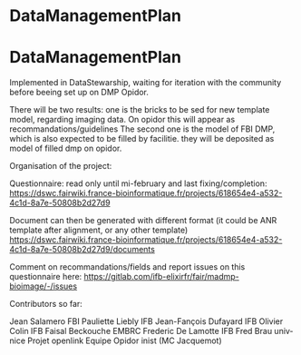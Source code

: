 # DataManagementPlan
# DataManagementPlan


Implemented in DataStewarship, waiting for iteration with the community before beeing set up on DMP Opidor.

There will be two results: one is the bricks to be sed for new template model, regarding imaging data. On opidor this will appear as recommandations/guidelines
The second one is the model of FBI DMP, which is also expected to be filled by facilitie. they will be deposited as model of filled dmp on opidor.

Organisation of the project: 

Questionnaire: read only until mi-february and last fixing/completion:
https://dswc.fairwiki.france-bioinformatique.fr/projects/618654e4-a532-4c1d-8a7e-50808b2d27d9

Document can then be generated with different format (it could be ANR template after alignment, or any other template) 
https://dswc.fairwiki.france-bioinformatique.fr/projects/618654e4-a532-4c1d-8a7e-50808b2d27d9/documents

Comment on recommandations/fields and  report issues on this questionnaire here:
https://gitlab.com/ifb-elixirfr/fair/madmp-bioimage/-/issues

 

Contributors so far:

Jean Salamero FBI
Pauliette Liebly IFB
Jean-Fançois Dufayard IFB
Olivier Colin IFB
Faisal Beckouche EMBRC
Frederic De Lamotte IFB
Fred Brau univ-nice
Projet openlink 
Equipe Opidor inist (MC Jacquemot)
